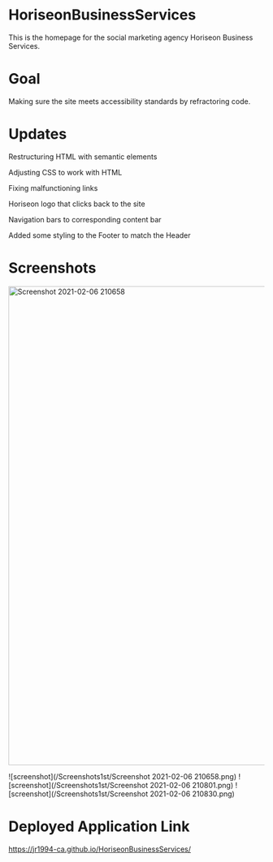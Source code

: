 # HoriseonBusinessServices

This is the homepage for the social marketing agency Horiseon Business Services. 

# Goal

Making sure the site meets accessibility standards by refractoring code.

# Updates

Restructuring HTML with semantic elements 

Adjusting CSS to work with HTML 

Fixing malfunctioning links

Horiseon logo that clicks back to the site

Navigation bars to corresponding content bar

Added some styling to the Footer to match the Header

# Screenshots 

<img width="944" alt="Screenshot 2021-02-06 210658" src="https://user-images.githubusercontent.com/77323903/107137827-09f79a80-68c5-11eb-9cf0-6cbedfb05f08.png">




![screenshot](/Screenshots1st/Screenshot 2021-02-06 210658.png)
![screenshot](/Screenshots1st/Screenshot 2021-02-06 210801.png)
![screenshot](/Screenshots1st/Screenshot 2021-02-06 210830.png)



# Deployed Application Link

https://jr1994-ca.github.io/HoriseonBusinessServices/
